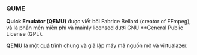 ### QUME

**Quick Emulator (QEMU)** được viết bởi Fabrice Bellard (creator of FFmpeg), và là phần mền miễn phí và mainly licensed dưới GNU **General Public License (GPL).

**QEMU** là một quá trình chung và giả lập máy mã nguồn mở và virtualazer.
